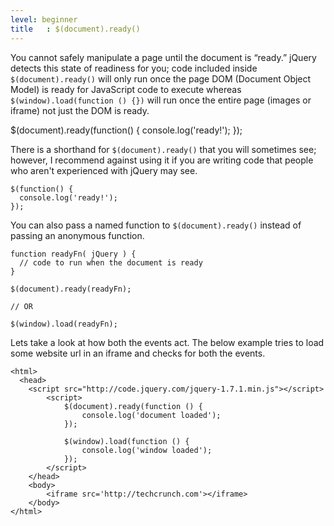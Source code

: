 ```yaml
---
level: beginner
title   : $(document).ready()
---
```

You cannot safely manipulate a page until the document is “ready.” 
jQuery detects this state of readiness for you; code included inside 
`$(document).ready()` will only run once the page DOM (Document Object Model) is ready for JavaScript code to execute 
whereas `$(window).load(function () {})` will run once the entire page (images or iframe) not just the DOM is ready.

<javascript caption="A $(document).ready() block">
$(document).ready(function() {
  console.log('ready!');
});
</javascript>

There is a shorthand for `$(document).ready()` that you will sometimes see; however, 
I recommend against using it if you are writing code that people who aren't experienced 
with jQuery may see.

<javascript caption="Shorthand for $(document).ready()">

    $(function() {
      console.log('ready!');
    });
    
</javascript>

You can also pass a named function to `$(document).ready()` instead of passing an anonymous function.

<javascript caption="Passing a named function instead of an anonymous function">

    function readyFn( jQuery ) {
      // code to run when the document is ready
    }

    $(document).ready(readyFn);
    
    // OR 
    
    $(window).load(readyFn);
    
</javascript>

Lets take a look at how both the events act. The below example tries to load some website url in an iframe and checks for both the events. 
<javascript>  

    <html>
      <head>
      	<script src="http://code.jquery.com/jquery-1.7.1.min.js"></script>
    		<script>
    			$(document).ready(function () {
    				console.log('document loaded');
    			});
    			
    			$(window).load(function () {
    				console.log('window loaded');
    			});	
    		</script>
    	</head>
    	<body>
    		<iframe src='http://techcrunch.com'></iframe>
    	</body>
    </html>
  
</javascript>
